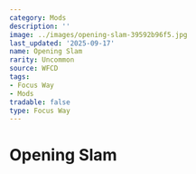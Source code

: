 ```yaml
---
category: Mods
description: ''
image: ../images/opening-slam-39592b96f5.jpg
last_updated: '2025-09-17'
name: Opening Slam
rarity: Uncommon
source: WFCD
tags:
- Focus Way
- Mods
tradable: false
type: Focus Way
---
```


# Opening Slam

